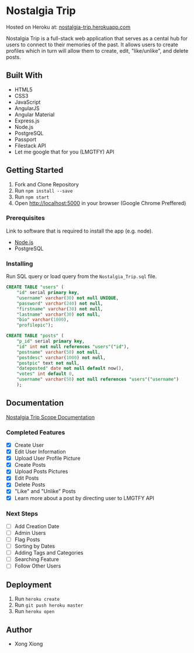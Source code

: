 # Nostalgia Trip

Hosted on Heroku at: [nostalgia-trip.herokuapp.com](nostalgia-trip.herokuapp.com)

Nostalgia Trip is a full-stack web application that serves as a cental hub for users to connect to their memories of the past. It allows users to create profiles which in turn will allow them to create, edit, "like/unlike", and delete posts. 

## Built With

- HTML5
- CSS3
- JavaScript
- AngularJS
- Angular Material
- Express.js
- Node.js
- PostgreSQL
- Passport
- Filestack API
- Let me google that for you (LMGTFY) API

## Getting Started

1. Fork and Clone Repository
2. Run `npm install --save`
3. Run `npm start`
4. Open [http://localhost:5000](http://localhost:5000) in your browser (Google Chrome Preffered)

### Prerequisites

Link to software that is required to install the app (e.g. node).

- [Node.js](https://nodejs.org/en/)
- PostgreSQL

### Installing

Run SQL query or load query from the `Nostalgia_Trip.sql` file.

```sql
CREATE TABLE "users" (
	"id" serial primary key,
	"username" varchar(30) not null UNIQUE,
	"password" varchar(240) not null, 
	"firstname" varchar(30) not null,
	"lastname" varchar(30) not null,
	"bio" varchar(1000),
	"profilepic");

CREATE TABLE "posts" (
	"p_id" serial primary key,
	"id" int not null references "users"("id"),
	"postname" varchar(50) not null,
	"postdesc" varchar(1000) not null,
	"postpic" text not null, 
	"dateposted" date not null default now(),
	"votes" int default 0,
	"username" varchar(50) not null references "users"("username")
	);  
```

## Documentation

[Nostalgia Trip Scope Documentation](https://docs.google.com/document/d/1e-Kak_ZRYfT_nbKTvoJnmuq7E24Tcc-jynYwQS_WBok/edit?usp=sharing)

### Completed Features

- [x] Create User
- [x] Edit User Information
- [x] Upload User Profile Picture
- [x] Create Posts
- [x] Upload Posts Pictures
- [x] Edit Posts
- [x] Delete Posts
- [x] "Like" and "Unlike" Posts
- [x] Learn more about a post by directing user to LMGTFY API

### Next Steps

- [ ] Add Creation Date
- [ ] Admin Users
- [ ] Flag Posts
- [ ] Sorting by Dates
- [ ] Adding Tags and Categories
- [ ] Searching Feature
- [ ] Follow Other Users

## Deployment

1. Run `heroku create`
2. Run `git push heroku master`
3. Run `heroku open`

## Author

* Xong Xiong
